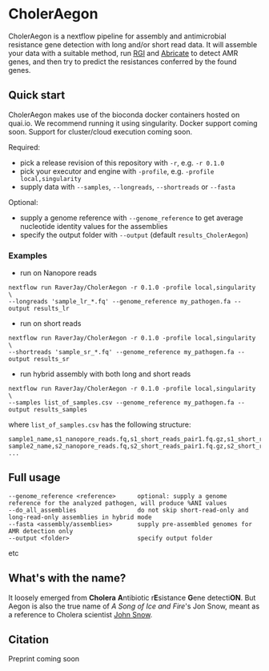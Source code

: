 # CholerAegon
CholerAegon is a nextflow pipeline for assembly and antimicrobial resistance gene detection with long and/or short read data.
It will assemble your data with a suitable method, run [RGI](https://github.com/arpcard/rgi) and [Abricate](https://github.com/tseemann/abricate) to detect AMR genes, and then try to predict the resistances conferred by the found genes.

## Quick start

CholerAegon makes use of the bioconda docker containers hosted on quai.io.
We recommend running it using singularity. Docker support coming soon.
Support for cluster/cloud execution coming soon.

Required:
* pick a release revision of this repository with `-r`, e.g. `-r 0.1.0`
* pick your executor and engine with `-profile`, e.g. `-profile local,singularity`
* supply data with `--samples`, `--longreads`, `--shortreads` or `--fasta`

Optional:
* supply a genome reference with `--genome_reference` to get average nucleotide identity values for the assemblies
* specify the output folder with `--output` (default `results_CholerAegon`)

### Examples

* run on Nanopore reads
```
nextflow run RaverJay/CholerAegon -r 0.1.0 -profile local,singularity \
--longreads 'sample_lr_*.fq' --genome_reference my_pathogen.fa --output results_lr
```
* run on short reads
```
nextflow run RaverJay/CholerAegon -r 0.1.0 -profile local,singularity \
--shortreads 'sample_sr_*.fq' --genome_reference my_pathogen.fa --output results_sr
```
* run hybrid assembly with both long and short reads
```
nextflow run RaverJay/CholerAegon -r 0.1.0 -profile local,singularity \
--samples list_of_samples.csv --genome_reference my_pathogen.fa --output results_samples
```
where `list_of_samples.csv` has the following structure:
```
sample1_name,s1_nanopore_reads.fq,s1_short_reads_pair1.fq.gz,s1_short_reads_pair2
sample2_name,s2_nanopore_reads.fq,s2_short_reads_pair1.fq.gz,s2_short_reads_pair2
...
```
## Full usage

```
--genome_reference <reference>      optional: supply a genome reference for the analyzed pathogen, will produce %ANI values
--do_all_assemblies                 do not skip short-read-only and long-read-only assemblies in hybrid mode
--fasta <assembly/assemblies>       supply pre-assembled genomes for AMR detection only
--output <folder>                   specify output folder
```

etc



## What's with the name?

It loosely emerged from **Cholera** **A**ntibiotic r**E**sistance **G**ene detecti**ON**. But Aegon is also the true name of *A Song of Ice and Fire*'s Jon Snow, meant as a reference to Cholera scientist [John Snow](https://en.wikipedia.org/wiki/John_Snow).

## Citation

Preprint coming soon
